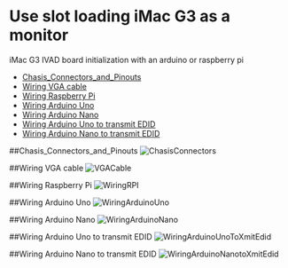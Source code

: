# Use slot loading iMac G3 as a monitor
iMac G3 IVAD board initialization with an arduino or raspberry pi

- [Chasis_Connectors_and_Pinouts](#heading)
- [Wiring VGA cable](#heading-1)
- [Wiring Raspberry Pi](#heading-2)
- [Wiring Arduino Uno](#heading-3)
- [Wiring Arduino Nano](#heading-4)
- [Wiring Arduino Uno to transmit EDID](#heading-5)
- [Wiring Arduino Nano to transmit EDID](#heading-6)


##Chasis_Connectors_and_Pinouts
![ChasisConnectors](connectors_and_boards.png?raw=true "Chasis connectors")

##Wiring VGA cable
![VGACable](vga_adapter.png?raw=true "VGA Cable")

##Wiring Raspberry Pi
![WiringRPI](raspberry_pi_wiring.png?raw=true "Wiring RPI")

##Wiring Arduino Uno
![WiringArduinoUno](arduino_uno_wiring.png?raw=true "Wiring Arduino Uno")

##Wiring Arduino Nano
![WiringArduinoNano](arduino_nano_wiring.png?raw=true "Wiring Arduino Nano")

##Wiring Arduino Uno to transmit EDID
![WiringArduinoUnoToXmitEdid](arduino_uno_wiring_to_transmit_edid.png?raw=true "Wiring Arduino Uno to transmit EDID")


##Wiring Arduino Nano to transmit EDID
![WiringArduinoNanotoXmitEdid](arduino_nano_wiring_to_transmit_edid.png?raw=true "Wiring Arduino Nano to transmit EDID")
